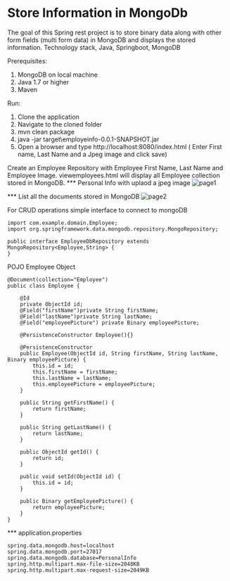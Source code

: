 # Store Information in MongoDb

The goal of this Spring rest project is to store binary data along with other form fields (multi form data) in MongoDB and displays the stored information.
Technology stack, Java, Springboot, MongoDB


Prerequisites:
1. MongoDB on local machine
2. Java 1.7 or higher
3. Maven


Run:
1. Clone the application
2. Navigate to the cloned folder
3. mvn clean package
4. java -jar target\employeinfo-0.0.1-SNAPSHOT.jar
5. Open a browser and type http://localhost:8080/index.html
( Enter First name, Last Name and a Jpeg image and click save)

Create an Employee Repository with Employee First Name, Last Name and Employee Image. viewemployees.html  will display all Employee collection stored in MongoDB.
*** Personal Info with uplaod a jpeg image
![page1](https://cloud.githubusercontent.com/assets/14111135/22045395/a1d20cee-dcdf-11e6-9ae4-5118ba00c22e.PNG)

*** List all the documents stored in MongoDB
![page2](https://cloud.githubusercontent.com/assets/14111135/22045438/d82033fc-dcdf-11e6-9eac-7f0db3039301.PNG)

For CRUD operations simple interface to connect to mongoDB
```
import com.example.domain.Employee;
import org.springframework.data.mongodb.repository.MongoRepository;

public interface EmployeeDbRepository extends MongoRepository<Employee,String> {
}

```

POJO Employee Object
```
@Document(collection="Employee")
public class Employee {

    @Id
    private ObjectId id;
    @Field("firstName")private String firstName;
    @Field("lastName")private String lastName;
    @Field("employeePicture") private Binary employeePicture;

    @PersistenceConstructor Employee(){}

    @PersistenceConstructor
    public Employee(ObjectId id, String firstName, String lastName, Binary employeePicture) {
        this.id = id;
        this.firstName = firstName;
        this.lastName = lastName;
        this.employeePicture = employeePicture;
    }

    public String getFirstName() {
        return firstName;
    }

    public String getLastName() {
        return lastName;
    }

    public ObjectId getId() {
        return id;
    }

    public void setId(ObjectId id) {
        this.id = id;
    }

    public Binary getEmployeePicture() {
        return employeePicture;
    }
}
```

*** application.properties
```
spring.data.mongodb.host=localhost
spring.data.mongodb.port=27017
spring.data.mongodb.database=PersonalInfo
spring.http.multipart.max-file-size=2048KB
spring.http.multipart.max-request-size=2049KB
```





